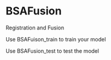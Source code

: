 # BSAFusion
Registration and Fusion

Use BSAFuison_train to train your model

Use BSAFusion_test to test the model
